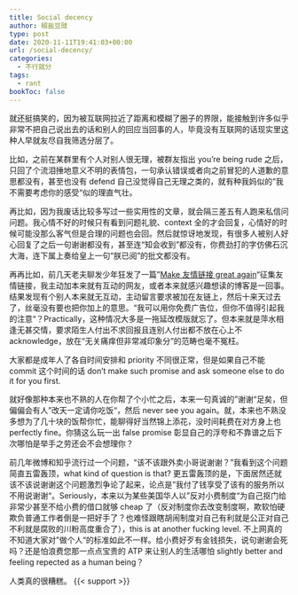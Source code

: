 ```yaml
---
title: Social decency
author: 椒盐豆豉
type: post
date: 2020-11-11T19:41:03+00:00
url: /social-decency/
categories:
  - 不行就分
tags:
  - rant
bookToc: false
---
```

就还挺搞笑的，因为被互联网拉近了距离和模糊了圈子的界限，能接触到许多似乎非常不把自己说出去的话和别人的回应当回事的人，毕竟没有互联网的话现实里这种人早就友尽自我筛选分层了。

比如，之前在某群里有个人对别人很无理，被群友指出 you’re being rude 之后，只回了个流泪捶地意义不明的表情包，一句承认错误或者向之前冒犯的人道歉的意思都没有，甚至也没有 defend 自己没觉得自己无理之类的，就有种我妈似的”我不需要考虑你的感受“似的理直气壮。

再比如，因为我废话比较多写过一些实用性的文章，就会隔三差五有人跑来私信问问题。我心情不好的时候只有看到问题礼貌、context 全的才会回复，心情好的时候可能没那么客气但是合理的问题也会回。然后就惊讶地发现，有很多人被别人好心回复了之后一句谢谢都没有，甚至连“知会收到”都没有，你费劲打的字仿佛石沉大海，连下属上奏给皇上一句“朕已阅”的批文都没有。

再再比如，前几天老夫聊发少年狂发了一篇”[Make 友情链接 great again](../make-blog-friend-links-great-again！/)“征集友情链接，我主动加本来就有互动的网友，或者本来就感兴趣想读的博客是一回事。结果发现有个别人本来就无互动，主动留言要求被加在友链上，然后十来天过去了，丝毫没有要也把你加上的意思。“我可以用你免费广告位，但你不值得引起我的注意“？Practically，这种情况大多是一拖延改模版就忘了。但本来就是萍水相逢无甚交情，要求陌生人付出不求回报且连别人付出都不放在心上不 acknowledge，放在“无关痛痒但非常减印象分”的范畴也毫不冤枉。

大家都是成年人了各自时间安排和 priority 不同很正常，但是如果自己不能 commit 这个时间的话 don’t make such promise and ask someone else to do it for you first.

就好像那种本来也不熟的人在你帮了个小忙之后，本来一句真诚的”谢谢“足矣，但偏偏会有人”改天一定请你吃饭“，然后 never see you again。就，本来也不熟没多想为了几十块的饭帮你忙，能聊得好当然锦上添花，没时间耗费在对方身上也 perfectly fine。你猜这么玩一出 false promise 彰显自己的浮夸和不靠谱之后下次哪怕是举手之劳还会不会想理你？

前几年微博和知乎流行过一个问题，“该不该跟外卖小哥说谢谢？”我看到这个问题简直五雷轰顶，what kind of question is that? 更五雷轰顶的是，下面居然还就该不该说谢谢这个问题激烈争论了起来，论点是”我付了钱享受了该有的服务所以不用说谢谢“。Seriously，本来以为某些美国华人以”反对小费制度“为自己抠门给非常少甚至不给小费的借口就够 cheap 了（反对制度你去改变制度啊，欺软怕硬欺负普通工作者倒是一把好手了？也难怪跟瞎胡闹制度对自己有利就是公正对自己不利就是腐败的川粉高度重合了），this is at another fucking level. 不上网真的不知道大家对”做个人“的标准如此不一样。给小费好歹有金钱损失，说句谢谢会死吗？还是怕浪费您那一点点宝贵的 ATP 来让别人的生活哪怕 slightly better and feeling repected as a human being？

人类真的很糟糕。
{{< support >}}